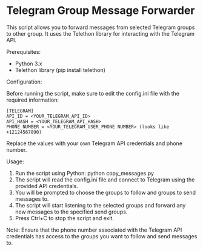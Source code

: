 # Telegram Group Message Forwarder

This script allows you to forward messages from selected Telegram groups to other group. It uses the Telethon library for interacting with the Telegram API.

Prerequisites:

- Python 3.x
- Telethon library (pip install telethon)

Configuration:

Before running the script, make sure to edit the config.ini file with the required information:

```
[TELEGRAM]
API_ID = <YOUR_TELEGRAM_API_ID>
API_HASH = <YOUR_TELEGRAM_API_HASH>
PHONE_NUMBER = <YOUR_TELEGRAM_USER_PHONE NUMBER> (looks like +12124567890)
```

Replace the values with your own Telegram API credentials and phone number.

Usage:

1. Run the script using Python: python copy_messages.py
2. The script will read the config.ini file and connect to Telegram using the provided API credentials.
3. You will be prompted to choose the groups to follow and groups to send messages to.
4. The script will start listening to the selected groups and forward any new messages to the specified send groups.
5. Press Ctrl+C to stop the script and exit.

Note: Ensure that the phone number associated with the Telegram API credentials has access to the groups you want to follow and send messages to.
